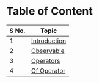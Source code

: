 <h1>Table of Content</h1>

| S No. | Topic                                                                                                                        |
| ----- | ---------------------------------------------------------------------------------------------------------------------------- |
| 1     | <a href="https://github.com/sanjay9616/JavaScript/blob/master/JavaScript-Technologies/RxJS/Introduction.md">Introduction</a> |
| 2     | <a href="https://github.com/sanjay9616/JavaScript/blob/master/JavaScript-Technologies/RxJS/Observable.md">Observable</a>     |
| 3     | <a href="https://github.com/sanjay9616/JavaScript/blob/master/JavaScript-Technologies/RxJS/Operators.md">Operators</a>       |
| 4     | <a href="https://github.com/sanjay9616/JavaScript/blob/master/JavaScript-Technologies/RxJS/Observable.md">Of Operator</a>    |